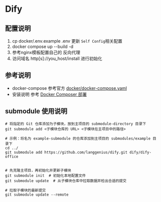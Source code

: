# Dify

## 配置说明
1. cp docker/.env.example .env  更新 `Self Config`相关配置
2. docker compose up --build -d 
3. 参考nginx模板配置自己的 反向代理
4. 访问域名 http[s]://you_host/install 进行初始化

## 参考说明
* docker-compose 参考官方 [docker/docker-compose.yaml](https://github.com/langgenius/dify/blob/main/docker/docker-compose.yaml)
* 安装说明 参考 [Docker Composer 部署](https://docs.dify.ai/v/zh-hans/getting-started/install-self-hosted/docker-compose)

## submodule 使用说明

```shell
# 将指定的 Git 仓库添加为子模块，放到主项目的 submodule-directory 目录下
git submodule add <子模块仓库的 URL> <子模块在主项目中的路径>

# 示例：将名为 example-submodule 的仓库添加到主项目的 submodules/example 目录下
cd ../
git submodule add https://github.com/langgenius/dify.git dify/dify-office


# 先克隆主项目，再初始化并更新子模块
git submodule init  # 初始化本地配置文件
git submodule update  # 从子模块仓库中拉取数据并检出合适的提交

# 拉取子模块的最新提交
git submodule update --remote
```